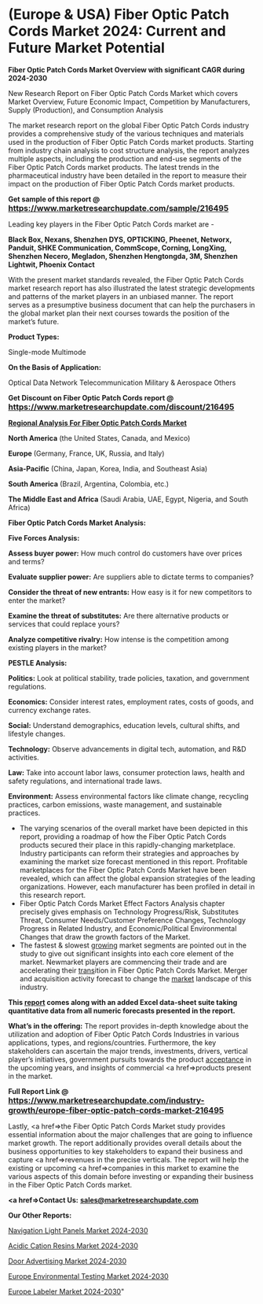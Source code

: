 # (Europe & USA) Fiber Optic Patch Cords Market 2024: Current and Future Market Potential

<strong>Fiber Optic Patch Cords Market Overview with significant CAGR during 2024-2030</strong>

New Research Report on Fiber Optic Patch Cords Market which covers Market Overview, Future Economic Impact, Competition by Manufacturers, Supply (Production), and Consumption Analysis

The market research report on the global Fiber Optic Patch Cords industry provides a comprehensive study of the various techniques and materials used in the production of Fiber Optic Patch Cords market products. Starting from industry chain analysis to cost structure analysis, the report analyzes multiple aspects, including the production and end-use segments of the Fiber Optic Patch Cords market products. The latest trends in the pharmaceutical industry have been detailed in the report to measure their impact on the production of Fiber Optic Patch Cords market products.

<strong>Get sample of this report @ <a href=https://www.marketresearchupdate.com/sample/216495><font size=3 color=#0000ff>https://www.marketresearchupdate.com/sample/216495</font></a></strong>

Leading key players in the Fiber Optic Patch Cords market are -

<strong>Black Box, Nexans, Shenzhen DYS, OPTICKING, Pheenet, Networx, Panduit, SHKE Communication, CommScope, Corning, LongXing, Shenzhen Necero, Megladon, Shenzhen Hengtongda, 3M, Shenzhen Lightwit, Phoenix Contact</strong>

With the present market standards revealed, the Fiber Optic Patch Cords market research report has also illustrated the latest strategic developments and patterns of the market players in an unbiased manner. The report serves as a presumptive business document that can help the purchasers in the global market plan their next courses towards the position of the market’s future.

<strong>Product Types:</strong>

Single-mode
Multimode

<strong>On the Basis of Application:</strong>

Optical Data Network
Telecommunication
Military & Aerospace
Others

<strong>Get Discount on Fiber Optic Patch Cords report @ <a href=https://www.marketresearchupdate.com/discount/216495><font size=3 color=#0000ff>https://www.marketresearchupdate.com/discount/216495</font></a></strong>

<strong><u><b>Regional Analysis For Fiber Optic Patch Cords Market</b></u></strong>

<strong><b>North America</b></strong> (the United States, Canada, and Mexico)

<strong><b>Europe </b></strong>(Germany, France, UK, Russia, and Italy)

<strong><b>Asia-Pacific</b></strong> (China, Japan, Korea, India, and Southeast Asia)

<strong><b>South America</b></strong> (Brazil, Argentina, Colombia, etc.)

<strong><b>The Middle East and Africa</b></strong> (Saudi Arabia, UAE, Egypt, Nigeria, and South Africa)

<strong>Fiber Optic Patch Cords Market Analysis:</strong>

<strong>Five Forces Analysis:</strong>

<strong>Assess buyer power:</strong> How much control do customers have over prices and terms?

<strong>Evaluate supplier power:</strong> Are suppliers able to dictate terms to companies?

<strong>Consider the threat of new entrants:</strong> How easy is it for new competitors to enter the market?

<strong>Examine the threat of substitutes:</strong> Are there alternative products or services that could replace yours?

<strong>Analyze competitive rivalry:</strong> How intense is the competition among existing players in the market?

<strong>PESTLE Analysis:</strong>

<strong>Politics:</strong> Look at political stability, trade policies, taxation, and government regulations.

<strong>Economics:</strong> Consider interest rates, employment rates, costs of goods, and currency exchange rates.

<strong>Social:</strong> Understand demographics, education levels, cultural shifts, and lifestyle changes.

<strong>Technology:</strong> Observe advancements in digital tech, automation, and R&D activities.

<strong>Law:</strong> Take into account labor laws, consumer protection laws, health and safety regulations, and international trade laws.

<strong>Environment:</strong> Assess environmental factors like climate change, recycling practices, carbon emissions, waste management, and sustainable practices.

<ul>
  <li>The varying scenarios of the overall market have been depicted in this report, providing a roadmap of how the Fiber Optic Patch Cords products secured their place in this rapidly-changing marketplace. Industry participants can reform their strategies and approaches by examining the market size forecast mentioned in this report. Profitable marketplaces for the Fiber Optic Patch Cords Market have been revealed, which can affect the global expansion strategies of the leading organizations. However, each manufacturer has been profiled in detail in this research report.</li>
  <li>Fiber Optic Patch Cords Market Effect Factors Analysis chapter precisely gives emphasis on Technology Progress/Risk, Substitutes Threat, Consumer Needs/Customer Preference Changes, Technology Progress in Related Industry, and Economic/Political Environmental Changes that draw the growth factors of the Market.</li>
  <li>The fastest &amp; slowest <a href=ASDF991299>growing</a> market segments are pointed out in the study to give out significant insights into each core element of the market. Newmarket players are commencing their trade and are accelerating their <a href=>trans</a>ition in Fiber Optic Patch Cords Market. Merger and acquisition activity forecast to change the <a href=>market</a> landscape of this industry.</li>
</ul>
<strong>This <a href=>report</a> comes along with an added Excel data-sheet suite taking quantitative data from all numeric forecasts presented in the report.</strong>

<strong>What’s in the offering:</strong> The report provides in-depth knowledge about the utilization and adoption of Fiber Optic Patch Cords Industries in various applications, types, and regions/countries. Furthermore, the key stakeholders can ascertain the major trends, investments, drivers, vertical player’s initiatives, government pursuits towards the product <a href=ASDF881288>acceptance</a> in the upcoming years, and insights of commercial <a href=>products</a> present in the market.

<strong>Full Report Link @ <a href=https://www.marketresearchupdate.com/industry-growth/europe-fiber-optic-patch-cords-market-216495><font size=3 color=#0000ff>https://www.marketresearchupdate.com/industry-growth/europe-fiber-optic-patch-cords-market-216495</font></a></strong>

Lastly, <a href=>the</a> Fiber Optic Patch Cords Market study provides essential information about the major challenges that are going to influence market growth. The report additionally provides overall details about the business opportunities to key stakeholders to expand their business and capture <a href=>revenues</a> in the precise verticals. The report will help the existing or upcoming <a href=>companies</a> in this market to examine the various aspects of this domain before investing or expanding their business in the Fiber Optic Patch Cords market.

<strong><a href=><strong>Contact Us:</strong></a></strong>
<strong>sales@marketresearchupdate.com</strong>

<strong>Our Other Reports:</strong>

<a href=https://www.linkedin.com/pulse/navigation-light-panels-market-2023-challenges>Navigation Light Panels Market 2024-2030</a>

<a href=https://www.linkedin.com/pulse/acidic-cation-resins-market-report-2023-top>Acidic Cation Resins Market 2024-2030</a>

<a href=https://www.linkedin.com/pulse/door-advertising-market-size-trends-consumption-future>Door Advertising Market 2024-2030</a>

<a href=https://www.linkedin.com/pulse/europe-environmental-testing-market-overview-hexgf/>Europe Environmental Testing Market 2024-2030</a>

<a href=https://www.linkedin.com/pulse/europe-labeler-market-research-report-tmaef/>Europe Labeler Market 2024-2030</a>"
